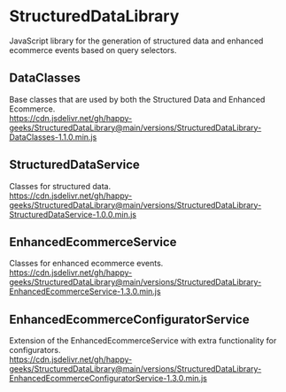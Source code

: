 # StructuredDataLibrary
JavaScript library for the generation of structured data and enhanced ecommerce events based on query selectors.

## DataClasses
Base classes that are used by both the Structured Data and Enhanced Ecommerce.  
https://cdn.jsdelivr.net/gh/happy-geeks/StructuredDataLibrary@main/versions/StructuredDataLibrary-DataClasses-1.1.0.min.js

## StructuredDataService
Classes for structured data.  
https://cdn.jsdelivr.net/gh/happy-geeks/StructuredDataLibrary@main/versions/StructuredDataLibrary-StructuredDataService-1.0.0.min.js

## EnhancedEcommerceService
Classes for enhanced ecommerce events.  
https://cdn.jsdelivr.net/gh/happy-geeks/StructuredDataLibrary@main/versions/StructuredDataLibrary-EnhancedEcommerceService-1.3.0.min.js

## EnhancedEcommerceConfiguratorService
Extension of the EnhancedEcommerceService with extra functionality for configurators.  
https://cdn.jsdelivr.net/gh/happy-geeks/StructuredDataLibrary@main/versions/StructuredDataLibrary-EnhancedEcommerceConfiguratorService-1.3.0.min.js
